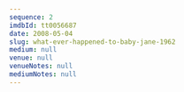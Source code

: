 ```yaml
---
sequence: 2
imdbId: tt0056687
date: 2008-05-04
slug: what-ever-happened-to-baby-jane-1962
medium: null
venue: null
venueNotes: null
mediumNotes: null
---
```


